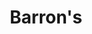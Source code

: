 ---
collection_archive: false
collection_category:
  - Editorial
  - Science
  - Tech
  - Climate Change
  - Color
  - Conceptual
  - Environments
collection_content: ''
collection_cover: 'https://d1sf55qlb7p6hz.cloudfront.net/barrons_header-cover-1.jpg'
collection_cover_mobile: 'https://d1sf55qlb7p6hz.cloudfront.net/verticalcovers-43.jpg'
collection_description: >-
  This recent cover for Barron’s I had [**_Shane
  Griffin_**](http://www.shanegriffin.nyc) lend a chromatic helping-hand to
  better illustrate “the truck of future.” Featured is the the Nikola Two, a
  class 8 hydrogen-electric truck with more than 1,000 horsepower and 2,000 ft.
  lbs. of torque – nearly double the horsepower of any semi-truck on the road.
  Photographed at the future site of the Nikola Motor Company’s1 million square
  foot factory in Coolidge, AZ.⁠
collection_filter: Commissioned + Stock
collection_hidden: false
collection_meta: The Truck of the Future Cover Story
collection_preview:
  - 'https://d1sf55qlb7p6hz.cloudfront.net/barron-nikola_covers-1.jpg'
  - 'https://d1sf55qlb7p6hz.cloudfront.net/barron-nikola_covers-2.jpg'
  - 'https://d1sf55qlb7p6hz.cloudfront.net/barron-nikola_covers-3.jpg'
  - 'https://d1sf55qlb7p6hz.cloudfront.net/barron-nikola_covers-4.jpg'
  - 'https://d1sf55qlb7p6hz.cloudfront.net/barron-2.jpg'
cover_image: ''
date: ''
hide_footer: true
layout: blocks
logo: ''
navigation_theme: black
px_extra: true
slug: barrons-cover
theme_color: '#F7E998'
theme_color_all_works: '#E69DFB'
title: 'Barron''s '
seo:
  meta_description: Nikola Truck photographed in Arizona
  meta_title: The Truck of the Future
collection_awards:
  - content: |-
      **2019**  
      AP 35: American Photography Annual 35  
      Best Personal Work Series:  
      "Phoenix: A Dystopian Legoland That Tastes Like Candy"
    template: popup-text-element
collection_exhibition:
  - content: |-
      **2019**  
      AP 35: American Photography Annual 35  
      Best Personal Work Series:  
      "Phoenix: A Dystopian Legoland That Tastes Like Candy"
    template: popup-text-element
collection_blocks:
  - _bookshop_name: collections/media-row-start
    row_alignment: between
  - _bookshop_name: collections/media-element
    block: media-element
    color: '#A994AB'
    image: 'https://d1sf55qlb7p6hz.cloudfront.net/barron-1.jpg'
    margin_left: '35'
    margin_right: '0'
    margin_y: '100'
    width: '60'
  - _bookshop_name: collections/media-row
    row_alignment: between
  - _bookshop_name: collections/media-motion
    align_y: start
    margin_left: '10'
    margin_right: '0'
    margin_y: '200'
    template: block-media-motion
    vimeo_id: 458007593
    width: '40'
  - _bookshop_name: collections/media-row
    row_alignment: between
  - _bookshop_name: collections/media-element
    block: media-element
    color: '#F3D4B6'
    image: 'https://d1sf55qlb7p6hz.cloudfront.net/barron-4.jpg'
    margin_left: '20'
    margin_right: '0'
    margin_y: '200'
    width: '55'
  - _bookshop_name: collections/media-row
    row_alignment: between
  - _bookshop_name: collections/media-element
    block: media-element
    color: '#D7E5C6'
    image: 'https://d1sf55qlb7p6hz.cloudfront.net/barron-5.jpg'
    margin_left: '25'
    margin_right: '0'
    margin_y: '300'
    width: '33'
  - _bookshop_name: collections/media-element
    block: media-element
    color: '#E6CAE4'
    image: 'https://d1sf55qlb7p6hz.cloudfront.net/barron-6.jpg'
    margin_right: '10'
    margin_y: '100'
    width: '25'
  - _bookshop_name: collections/media-row
    row_alignment: between
  - _bookshop_name: collections/media-element
    block: media-element
    color: '#F9D3D3'
    image: 'https://d1sf55qlb7p6hz.cloudfront.net/barron-7.jpg'
    margin_left: '40'
    margin_right: '0'
    margin_y: '100'
    width: '45'
  - _bookshop_name: collections/media-row
    row_alignment: between
  - _bookshop_name: collections/media-element
    block: media-element
    color: '#F9F0C2'
    image: 'https://d1sf55qlb7p6hz.cloudfront.net/barron-10.jpg'
    margin_left: '15'
    margin_right: '0'
    margin_y: '100'
    width: '40'
  - _bookshop_name: collections/media-row
    row_alignment: between
  - _bookshop_name: collections/media-element
    block: media-element
    color: '#D1C0DF'
    image: 'https://d1sf55qlb7p6hz.cloudfront.net/barron-3.jpg'
    margin_left: '30'
    margin_right: '0'
    margin_y: '100'
    width: '45'
  - _bookshop_name: collections/media-row-end
collection_press:
  - content: |-
      **2019**  
      AP 35: American Photography Annual 35  
      Best Personal Work Series:  
      "Phoenix: A Dystopian Legoland That Tastes Like Candy"
    template: popup-text-element
---